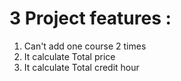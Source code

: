 # 3 Project features :
1. Can't add one course 2 times 
2. It calculate Total price 
3. It calculate Total credit hour

 
